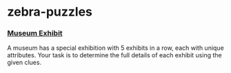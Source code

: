# zebra-puzzles

### [Museum Exhibit](Museum-Exhibit)
A museum has a special exhibition with 5 exhibits in a row, each with unique attributes. Your task is to determine the full details of each exhibit using the given clues.
